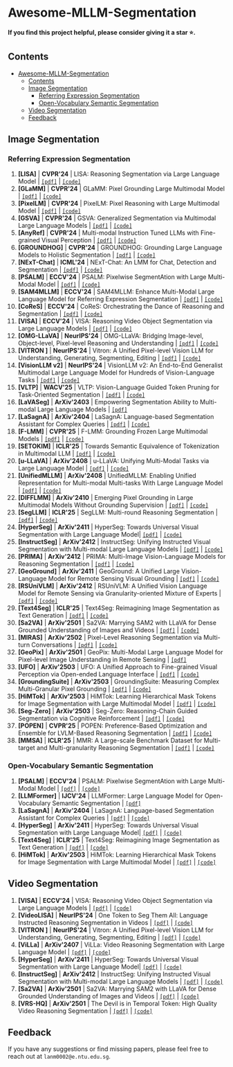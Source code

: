 # Awesome-MLLM-Segmentation

**If you find this project helpful, please consider giving it a star ⭐.**

## Contents

<!-- vim-markdown-toc GitLab -->
- [Awesome-MLLM-Segmentation](#awesome-mllm-segmentation)
  - [Contents](#contents)
  - [Image Segmentation](#image-segmentation)
    - [Referring Expression Segmentation](#referring-expression-segmentation)
    - [Open-Vocabulary Semantic Segmentation](#open-vocabulary-semantic-segmentation)
  - [Video Segmentation](#video-segmentation)
  - [Feedback](#feedback)

<!-- vim-markdown-toc -->

## Image Segmentation

### Referring Expression Segmentation

1. <span id = "1001">**[LISA]**</span> | **CVPR'24** | LISA: Reasoning Segmentation via Large Language Model | [`[pdf]`](https://arxiv.org/abs/2308.00692) | [`[code]`](https://github.com/dvlab-research/LISA)
2. <span id = "1002">**[GLaMM]**</span> | **CVPR'24** | GLaMM: Pixel Grounding Large Multimodal Model | [`[pdf]`](https://arxiv.org/abs/2311.03356) | [`[code]`](https://github.com/mbzuai-oryx/groundingLMM)
3. <span id = "1003">**[PixelLM]**</span> | **CVPR'24** | PixelLM: Pixel Reasoning with Large Multimodal Model | [`[pdf]`](https://arxiv.org/abs/2312.02228) | [`[code]`](https://github.com/MaverickRen/PixelLM)
4. <span id = "1004">**[GSVA]**</span> | **CVPR'24** | GSVA: Generalized Segmentation via Multimodal Large Language Models | [`[pdf]`](https://arxiv.org/abs/2312.10103) | [`[code]`](https://github.com/LeapLabTHU/GSVA)
5. <span id = "1005">**[AnyRef]**</span> | **CVPR'24** | Multi-modal Instruction Tuned LLMs with Fine-grained Visual Perception | [`[pdf]`](https://arxiv.org/abs/2403.02969) | [`[code]`](https://github.com/jwh97nn/AnyRef)
6. <span id = "1006">**[GROUNDHOG]**</span> | **CVPR'24** | GROUNDHOG: Grounding Large Language Models to Holistic Segmentation | [`[pdf]`](https://arxiv.org/abs/2402.16846) | [`[code]`](https://groundhog-mllm.github.io)
7. <span id = "1007">**[NExT-Chat]**</span> | **ICML'24** | NExT-Chat: An LMM for Chat, Detection and Segmentation | [`[pdf]`](https://arxiv.org/abs/2311.04498) | [`[code]`](https://github.com/NExT-ChatV/NExT-Chat)
8. <span id = "1008">**[PSALM]**</span> | **ECCV'24** | PSALM: Pixelwise SegmentAtion with Large Multi-Modal Model | [`[pdf]`](https://arxiv.org/abs/2403.14598) | [`[code]`](https://github.com/zamling/PSALM)
9. <span id = "1009">**[SAM4MLLM]**</span> | **ECCV'24** | SAM4MLLM: Enhance Multi-Modal Large Language Model for Referring Expression Segmentation | [`[pdf]`](https://arxiv.org/abs/2409.10542) | [`[code]`](https://github.com/AI-Application-and-Integration-Lab/SAM4MLLM)
10. <span id = "1010">**[CoReS]**</span> | **ECCV'24** | CoReS: Orchestrating the Dance of Reasoning and Segmentation | [`[pdf]`](https://arxiv.org/abs/2404.05673) | [`[code]`](https://github.com/baoxiaoyi/CoReS)
11. <span id = "1011">**[VISA]**</span> | **ECCV'24** | VISA: Reasoning Video Object Segmentation via Large Language Models | [`[pdf]`](https://arxiv.org/abs/2407.11325) | [`[code]`](https://github.com/cilinyan/VISA)
12. <span id = "1012">**[OMG-LLaVA]**</span> | **NeurIPS'24** | OMG-LLaVA: Bridging Image-level, Object-level, Pixel-level Reasoning and Understanding | [`[pdf]`](https://arxiv.org/abs/2406.19389) | [`[code]`](https://github.com/lxtGH/OMG-Seg)
13. <span id = "1013">**[VITRON ]**</span> | **NeurIPS'24** | Vitron: A Unified Pixel-level Vision LLM for Understanding, Generating, Segmenting, Editing | [`[pdf]`](https://arxiv.org/abs/2412.19806) | [`[code]`](https://github.com/SkyworkAI/Vitron)
14. <span id = "1014">**[VisionLLM v2]**</span> | **NeurIPS'24** | VisionLLM v2: An End-to-End Generalist Multimodal Large Language Model for Hundreds of Vision-Language Tasks | [`[pdf]`](https://arxiv.org/abs/2406.08394) | [`[code]`](https://github.com/OpenGVLab/VisionLLM)
15. <span id = "1015">**[VLTP]**</span> | **WACV'25** | VLTP: Vision-Language Guided Token Pruning for Task-Oriented Segmentation | [`[pdf]`](https://arxiv.org/abs/2409.08464) | [`[code]`](https://github.com/HanningChen/VLTP/tree/main)
16. <span id = "1016">**[LaVASeg]**</span> | **ArXiv'2403** | Empowering Segmentation Ability to Multi-modal Large Language Models | [`[pdf]`](https://arxiv.org/abs/2403.14141)
17. <span id = "1017">**[LaSagnA]**</span> | **ArXiv'2404** | LaSagnA: Language-based Segmentation Assistant for Complex Queries | [`[pdf]`](https://arxiv.org/abs/2404.08506) | [`[code]`](https://github.com/congvvc/LaSagnA)
18. <span id = "1018">**[F-LMM]**</span> | **CVPR'25** | F-LMM: Grounding Frozen Large Multimodal Models | [`[pdf]`](https://arxiv.org/abs/2406.05821) | [`[code]`](https://github.com/wusize/F-LMM)
19. <span id = "1019">**[SETOKIM]**</span> | **ICLR'25** | Towards Semantic Equivalence of Tokenization in Multimodal LLM | [`[pdf]`](https://arxiv.org/abs/2406.05127) | [`[code]`](https://github.com/ChocoWu/SeTok)
20. <span id = "1020">**[u-LLaVA]**</span> | **ArXiv'2408** | u-LLaVA: Unifying Multi-Modal Tasks via Large Language Model | [`[pdf]`](https://arxiv.org/abs/2311.05348) | [`[code]`](https://github.com/OPPOMKLab/u-LLaVA)
21. <span id = "1021">**[UnifiedMLLM]**</span> | **ArXiv'2408** | UnifiedMLLM: Enabling Unified Representation for Multi-modal Multi-tasks With Large Language Model | [`[pdf]`](https://arxiv.org/abs/2408.02503) | [`[code]`](https://github.com/lzw-lzw/UnifiedMLLM)
22. <span id = "1022">**[DIFFLMM]**</span> | **ArXiv'2410** | Emerging Pixel Grounding in Large Multimodal Models Without Grounding Supervision | [`[pdf]`](https://arxiv.org/abs/2410.08209) | [`[code]`](https://github.com/Shengcao-Cao/groundLMM)
23. <span id = "1023">**[SegLLM]**</span> | **ICLR'25** | SegLLM: Multi-round Reasoning Segmentation | [`[pdf]`](https://arxiv.org/pdf/2410.18923) | [`[code]`](https://github.com/berkeley-hipie/segllm)
24. <span id = "1024">**[HyperSeg]**</span> | **ArXiv'2411** | HyperSeg: Towards Universal Visual Segmentation with Large Language Model| [`[pdf]`](https://arxiv.org/abs/2411.17606) | [`[code]`](https://github.com/congvvc/HyperSeg)
25. <span id = "1025">**[InstructSeg]**</span> | **ArXiv'2412** | InstructSeg: Unifying Instructed Visual Segmentation with Multi-modal Large Language Models | [`[pdf]`](https://arxiv.org/abs/2412.14006) | [`[code]`](https://github.com/congvvc/InstructSeg)
26. <span id = "1026">**[PRIMA]**</span> | **ArXiv'2412** | PRIMA: Multi-Image Vision-Language Models for Reasoning Segmentation | [`[pdf]`](https://arxiv.org/abs/2412.15209) | [`[code]`](https://plan-lab.github.io/projects/prima/)
27. <span id = "1027">**[GeoGround]**</span> | **ArXiv'2411** | GeoGround: A Unified Large Vision-Language Model for Remote Sensing Visual Grounding | [`[pdf]`](https://arxiv.org/abs/2411.11904) | [`[code]`](https://github.com/zytx121/GeoGround)
28. <span id = "1028">**[RSUniVLM]**</span> | **ArXiv'2412** | RSUniVLM: A Unified Vision Language Model for Remote Sensing via Granularity-oriented Mixture of Experts | [`[pdf]`](https://arxiv.org/abs/2412.05679) | [`[code]`](https://github.com/xuliu-cyber/RSUniVLM)
29. <span id = "1029">**[Text4Seg]**</span> | **ICLR'25** | Text4Seg: Reimagining Image Segmentation as Text Generation | [`[pdf]`](https://arxiv.org/abs/2410.09855) | [`[code]`](https://github.com/mc-lan/Text4Seg)
30. <span id = "1030">**[Sa2VA]**</span> | **ArXiv'2501** | Sa2VA: Marrying SAM2 with LLaVA for Dense Grounded Understanding of Images and Videos | [`[pdf]`](https://arxiv.org/abs/2501.04001) | [`[code]`](https://github.com/magic-research/Sa2VA)
31. <span id = "1031">**[MIRAS]**</span> | **ArXiv'2502** | Pixel-Level Reasoning Segmentation via Multi-turn Conversations | [`[pdf]`](https://arxiv.org/abs/2502.09447) | [`[code]`](https://github.com/ccccai239/PixelRIST)
32. <span id = "1032">**[GeoPix]**</span> | **ArXiv'2501** | GeoPix: Multi-Modal Large Language Model for Pixel-level Image Understanding in Remote Sensing | [`[pdf]`](https://arxiv.org/abs/2501.06828)
33. <span id = "1033">**[UFO]**</span> | **ArXiv'2503** | UFO: A Unified Approach to Fine-grained Visual Perception via Open-ended Language Interface | [`[pdf]`](https://arxiv.org/abs/2503.01342) | [`[code]`](https://github.com/nnnth/UFO)
34. <span id = "1034">**[GroundingSuite]**</span> | **ArXiv'2503** | GroundingSuite: Measuring Complex Multi-Granular Pixel Grounding | [`[pdf]`](https://arxiv.org/abs/2503.10596) | [`[code]`](https://github.com/hustvl/GroundingSuite)
35. <span id = "1035">**[HiMTok]**</span> | **ArXiv'2503** | HiMTok: Learning Hierarchical Mask Tokens for Image Segmentation with Large Multimodal Model | [`[pdf]`](https://arxiv.org/abs/2503.13026) | [`[code]`](https://github.com/yayafengzi/LMM-HiMTok)
36. <span id = "1036">**[Seg-Zero]**</span> | **ArXiv'2503** | Seg-Zero: Reasoning-Chain Guided Segmentation via Cognitive Reinforcement | [`[pdf]`](https://arxiv.org/abs/2503.06520) | [`[code]`](https://github.com/dvlab-research/Seg-Zero)
37. <span id = "1037">**[POPEN]**</span> | **CVPR'25** | POPEN: Preference-Based Optimization and Ensemble for LVLM-Based Reasoning Segmentation | [`[pdf]`](https://arxiv.org/abs/2504.00640) | [`[code]`](https://lanyunzhu.site/POPEN)
38. <span id = "1038">**[MMSA]**</span> | **ICLR'25** | MMR: A Large-scale Benchmark Dataset for Multi-target and Multi-granularity Reasoning Segmentation | [`[pdf]`](https://arxiv.org/abs/2503.13881) | [`[code]`](https://github.com/jdg900/MMR)
    
    
### Open-Vocabulary Semantic Segmentation

1. <span id = "2001">**[PSALM]**</span> | **ECCV'24** | PSALM: Pixelwise SegmentAtion with Large Multi-Modal Model | [`[pdf]`](https://arxiv.org/abs/2403.14598) | [`[code]`](https://github.com/zamling/PSALM)
2. <span id = "2002">**[LLMFormer]**</span> | **IJCV'24** | LLMFormer: Large Language Model for Open-Vocabulary Semantic Segmentation | [`[pdf]`](https://link-springer-com.remotexs.ntu.edu.sg/article/10.1007/s11263-024-02171-y)
3. <span id = "2003">**[LaSagnA]**</span> | **ArXiv'2404** | LaSagnA: Language-based Segmentation Assistant for Complex Queries | [`[pdf]`](https://arxiv.org/abs/2404.08506) | [`[code]`](https://github.com/congvvc/LaSagnA)
4. <span id = "2004">**[HyperSeg]**</span> | **ArXiv'2411** | HyperSeg: Towards Universal Visual Segmentation with Large Language Model| [`[pdf]`](https://arxiv.org/abs/2411.17606) | [`[code]`](https://github.com/congvvc/HyperSeg)
5. <span id = "2005">**[Text4Seg]**</span> | **ICLR'25** | Text4Seg: Reimagining Image Segmentation as Text Generation | [`[pdf]`](https://arxiv.org/abs/2410.09855) | [`[code]`](https://github.com/mc-lan/Text4Seg)
6. <span id = "2006">**[HiMTok]**</span> | **ArXiv'2503** | HiMTok: Learning Hierarchical Mask Tokens for Image Segmentation with Large Multimodal Model | [`[pdf]`](https://arxiv.org/abs/2503.13026) | [`[code]`](https://github.com/yayafengzi/LMM-HiMTok)

## Video Segmentation

1. <span id = "3001">**[VISA]**</span> | **ECCV'24** | VISA: Reasoning Video Object Segmentation via Large Language Models | [`[pdf]`](https://arxiv.org/abs/2407.11325) | [`[code]`](https://github.com/cilinyan/VISA)
2. <span id = "3002">**[VideoLISA]**</span> | **NeurIPS'24** | One Token to Seg Them All: Language Instructed Reasoning Segmentation in Videos | [`[pdf]`](https://arxiv.org/abs/2409.19603) | [`[code]`](https://github.com/showlab/VideoLISA)
3. <span id = "3003">**[VITRON ]**</span> | **NeurIPS'24** | Vitron: A Unified Pixel-level Vision LLM for Understanding, Generating, Segmenting, Editing | [`[pdf]`](https://arxiv.org/abs/2412.19806) | [`[code]`](https://github.com/SkyworkAI/Vitron)
4. <span id = "3004">**[ViLLa]**</span> | **ArXiv'2407** | ViLLa: Video Reasoning Segmentation with Large Language Model | [`[pdf]`](https://arxiv.org/abs/2407.14500) | [`[code]`](https://github.com/rkzheng99/ViLLa)
5. <span id = "3005">**[HyperSeg]**</span> | **ArXiv'2411** | HyperSeg: Towards Universal Visual Segmentation with Large Language Model| [`[pdf]`](https://arxiv.org/abs/2411.17606) | [`[code]`](https://github.com/congvvc/HyperSeg)
6. <span id = "3006">**[InstructSeg]**</span> | **ArXiv'2412** | InstructSeg: Unifying Instructed Visual Segmentation with Multi-modal Large Language Models | [`[pdf]`](https://arxiv.org/abs/2412.14006) | [`[code]`](https://github.com/congvvc/InstructSeg)
7. <span id = "3007">**[Sa2VA]**</span> | **ArXiv'2501** | Sa2VA: Marrying SAM2 with LLaVA for Dense Grounded Understanding of Images and Videos | [`[pdf]`](https://arxiv.org/abs/2501.04001) | [`[code]`](https://github.com/magic-research/Sa2VA)
8. <span id = "3008">**[VRS-HQ]**</span> | **ArXiv'2501** | The Devil is in Temporal Token: High Quality Video Reasoning Segmentation | [`[pdf]`](https://arxiv.org/abs/2501.08549) | [`[code]`](https://github.com/SitongGong/VRS-HQ)

## Feedback

If you have any suggestions or find missing papers, please feel free to reach out at `lanm0002@e.ntu.edu.sg`.

